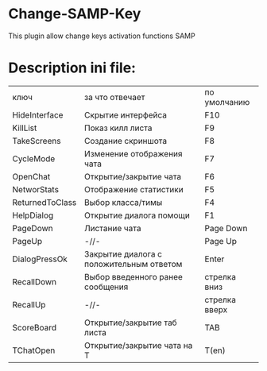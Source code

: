 # Change-SAMP-Key
This plugin allow change  keys activation functions SAMP
# Description ini file:
<table>
  <tr><td>ключ</td> <td> за что отвечает</td> <td>по умолчанию</td></tr>
  <tr><td>HideInterface</td>	<td>Скрытие интерфейса</td>	<td>F10</td></tr>
<tr><td>KillList</td>	<td>Показ килл листа</td>	<td>	F9</td></tr>
<tr><td>TakeScreens</td>	<td>Создание скриншота</td>	<td>	F8</td></tr>
<tr><td>CycleMode</td>	<td>Изменение отображения чата	</td>	<td>F7</td></tr>
<tr><td>OpenChat</td>	<td>Открытие/закрытие чата	</td>	<td>F6</td></tr>
<tr><td>NetworStats</td>	<td>Отображение статистики	</td>	<td>F5</td></tr>
<tr><td>ReturnedToClass</td>	<td>Выбор класса/тимы</td>	<td>	F4</td></tr>
<tr><td>HelpDialog</td>	<td>Открытие диалога помощи</td>	<td>	F1</td></tr>
<tr><td>PageDown</td>	<td>Листание чата</td>	<td>	Page Down</td></tr>
<tr><td>PageUp</td>	<td>-//-	</td>	<td>Page Up</td></tr>
<tr><td>DialogPressOk</td>	<td>Закрытие диалога с положительным ответом </td>	<td>Enter</td></tr>
<tr><td>RecallDown</td>	<td>Выбор введенного ранее сообщения	</td>	<td>стрелка вниз</td></tr>
<tr><td>RecallUp</td>	<td>-//-	</td>	<td>стрелка вверх</td></tr>
<tr><td>ScoreBoard</td>	<td>Открытие/закрытие таб листа	</td>	<td>TAB</td></tr>
<tr><td>TChatOpen</td>	<td>Открытие/закрытие чата на T	</td>	<td>T(en)</td></tr>
</table>
